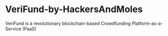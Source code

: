 # VeriFund-by-HackersAndMoles
VeriFund is a revolutionary blockchain-based Crowdfunding Platform-as-a-Service (PaaS) 
